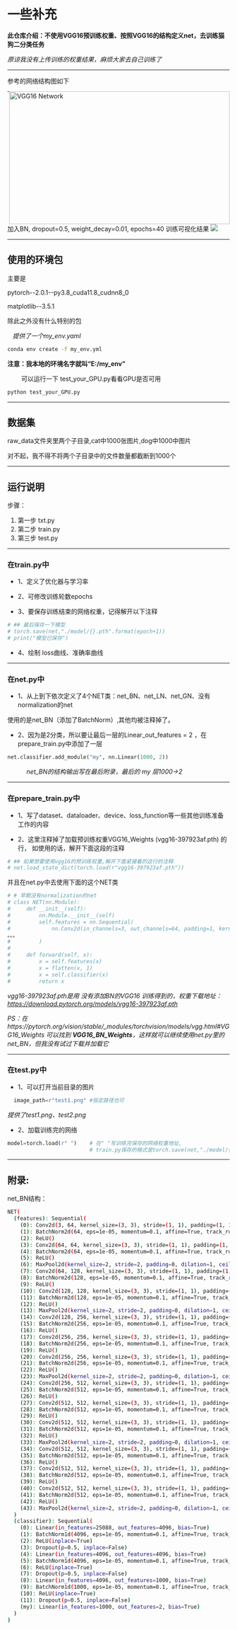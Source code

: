 # 一些补充

**此仓库介绍：不使用VGG16预训练权重、按照VGG16的结构定义net，去训练猫狗二分类任务**

*原谅我没有上传训练的权重结果，麻烦大家去自己训练了*

---
参考的网络结构图如下

<img src="readme_pic/vgg16.png" alt="VGG16 Network" width="500" height="300" style="float:right">

---
加入BN, dropout=0.5, weight_decay=0.01, epochs=40 训练可视化结果
![ ](readme_pic/plot_BN_WD0.01_DP0.5_kaggle.png)

---
## 使用的环境包

主要是

pytorch--2.0.1--py3.8_cuda11.8_cudnn8_0 

matplotlib--3.5.1

除此之外没有什么特别的包  

&nbsp;&nbsp;&nbsp;*提供了一个my_env.yaml* 
```bash
conda env create -f my_env.yml
```
**注意：我本地的环境名字就叫“E:/my_env”**

&nbsp;&nbsp;&nbsp;&nbsp;&nbsp;&nbsp;&nbsp;&nbsp;可以运行一下 test_your_GPU.py看看GPU是否可用
```bash
python test_your_GPU.py
```
---
## 数据集

raw_data文件夹里两个子目录,cat中1000张图片,dog中1000中图片

对不起，我不得不将两个子目录中的文件数量都截断到1000个

---
## 运行说明
步骤：
1. 第一步 txt.py 
2. 第二步 train.py 
3. 第三步 test.py

---
### 在train.py中

- 1、定义了优化器与学习率

- 2、可修改训练轮数epochs

- 3、要保存训练结束的网络权重，记得解开以下注释
```python
# ## 最后保存一下模型
# torch.save(net,"./model/{}.pth".format(epoch+1))
# print("模型已保存")
```

- 4、绘制 loss曲线、准确率曲线
---
### 在net.py中

- 1、从上到下依次定义了4个NET类：net_BN、net_LN、net_GN、没有normalization的net

使用的是net_BN（添加了BatchNorm）,其他均被注释掉了。

- 2、因为是2分类，所以要让最后一层的Linear_out_features = 2 ，在prepare_train.py中添加了一层
```python
net.classifier.add_module("my", nn.Linear(1000, 2))
```
&nbsp;&nbsp;&nbsp;&nbsp;&nbsp;&nbsp;&nbsp;&nbsp;&nbsp;&nbsp;&nbsp;*net_BN的结构输出写在最后附录，最后的 my 层1000->2*

---
### 在prepare_train.py中

- 1、写了dataset、dataloader、device、loss_function等一些其他训练准备工作的内容

- 2、这里注释掉了加载预训练权重VGG16_Weights (vgg16-397923af.pth) 的行，
如使用的话，解开下面这段的注释
```python
# ## 如果想要使用vgg16的预训练权重,解开下面紧接着的这行的注释
# net.load_state_dict(torch.load(r"vgg16-397923af.pth"))
```
并且在net.py中去使用下面的这个NET类
```python
# # 早期没有normalization的net
# class NET(nn.Module):
#     def __init__(self):
#         nn.Module.__init__(self)
#         self.features = nn.Sequential(
#             nn.Conv2d(in_channels=3, out_channels=64, padding=1, kernel_size=3),
。。。
#         )
#
#     def forward(self, x):
#         x = self.features(x)
#         x = flatten(x, 1)
#         x = self.classifier(x)
#         return x
```
*vgg16-397923af.pth是用 没有添加BN的VGG16 训练得到的，权重下载地址：https://download.pytorch.org/models/vgg16-397923af.pth*


*PS：在https://pytorch.org/vision/stable/_modules/torchvision/models/vgg.html#VGG16_Weights 可以找到 **VGG16_BN_Weights**，这样就可以继续使用net.py里的net_BN，但我没有试过下载并加载它*

---
### 在test.py中

- 1、可以打开当前目录的图片
```python
  image_path=r"test1.png" #指定路径也可
```
*提供了test1.png、test2.png*

- 2、加载训练完的网络
```python
model=torch.load(r" ")    # 在" "写训练完保存的网络权重地址,
                          # train.py保存的格式是torch.save(net,"./model/{}.pth".format(epoch+1))
```






---
## 附录:
net_BN结构：
```bash
NET(
  (features): Sequential(
    (0): Conv2d(3, 64, kernel_size=(3, 3), stride=(1, 1), padding=(1, 1))
    (1): BatchNorm2d(64, eps=1e-05, momentum=0.1, affine=True, track_running_stats=True)
    (2): ReLU()
    (3): Conv2d(64, 64, kernel_size=(3, 3), stride=(1, 1), padding=(1, 1))
    (4): BatchNorm2d(64, eps=1e-05, momentum=0.1, affine=True, track_running_stats=True)
    (5): ReLU()
    (6): MaxPool2d(kernel_size=2, stride=2, padding=0, dilation=1, ceil_mode=False)
    (7): Conv2d(64, 128, kernel_size=(3, 3), stride=(1, 1), padding=(1, 1))
    (8): BatchNorm2d(128, eps=1e-05, momentum=0.1, affine=True, track_running_stats=True)
    (9): ReLU()
    (10): Conv2d(128, 128, kernel_size=(3, 3), stride=(1, 1), padding=(1, 1))
    (11): BatchNorm2d(128, eps=1e-05, momentum=0.1, affine=True, track_running_stats=True)
    (12): ReLU()
    (13): MaxPool2d(kernel_size=2, stride=2, padding=0, dilation=1, ceil_mode=False)
    (14): Conv2d(128, 256, kernel_size=(3, 3), stride=(1, 1), padding=(1, 1))
    (15): BatchNorm2d(256, eps=1e-05, momentum=0.1, affine=True, track_running_stats=True)
    (16): ReLU()
    (17): Conv2d(256, 256, kernel_size=(3, 3), stride=(1, 1), padding=(1, 1))
    (18): BatchNorm2d(256, eps=1e-05, momentum=0.1, affine=True, track_running_stats=True)
    (19): ReLU()
    (20): Conv2d(256, 256, kernel_size=(3, 3), stride=(1, 1), padding=(1, 1))
    (21): BatchNorm2d(256, eps=1e-05, momentum=0.1, affine=True, track_running_stats=True)
    (22): ReLU()
    (23): MaxPool2d(kernel_size=2, stride=2, padding=0, dilation=1, ceil_mode=False)
    (24): Conv2d(256, 512, kernel_size=(3, 3), stride=(1, 1), padding=(1, 1))
    (25): BatchNorm2d(512, eps=1e-05, momentum=0.1, affine=True, track_running_stats=True)
    (26): ReLU()
    (27): Conv2d(512, 512, kernel_size=(3, 3), stride=(1, 1), padding=(1, 1))
    (28): BatchNorm2d(512, eps=1e-05, momentum=0.1, affine=True, track_running_stats=True)
    (29): ReLU()
    (30): Conv2d(512, 512, kernel_size=(3, 3), stride=(1, 1), padding=(1, 1))
    (31): BatchNorm2d(512, eps=1e-05, momentum=0.1, affine=True, track_running_stats=True)
    (32): ReLU()
    (33): MaxPool2d(kernel_size=2, stride=2, padding=0, dilation=1, ceil_mode=False)
    (34): Conv2d(512, 512, kernel_size=(3, 3), stride=(1, 1), padding=(1, 1))
    (35): BatchNorm2d(512, eps=1e-05, momentum=0.1, affine=True, track_running_stats=True)
    (36): ReLU()
    (37): Conv2d(512, 512, kernel_size=(3, 3), stride=(1, 1), padding=(1, 1))
    (38): BatchNorm2d(512, eps=1e-05, momentum=0.1, affine=True, track_running_stats=True)
    (39): ReLU()
    (40): Conv2d(512, 512, kernel_size=(3, 3), stride=(1, 1), padding=(1, 1))
    (41): BatchNorm2d(512, eps=1e-05, momentum=0.1, affine=True, track_running_stats=True)
    (42): ReLU()
    (43): MaxPool2d(kernel_size=2, stride=2, padding=0, dilation=1, ceil_mode=False)
  )
  (classifier): Sequential(
    (0): Linear(in_features=25088, out_features=4096, bias=True)
    (1): BatchNorm1d(4096, eps=1e-05, momentum=0.1, affine=True, track_running_stats=True)
    (2): ReLU(inplace=True)
    (3): Dropout(p=0.5, inplace=False)
    (4): Linear(in_features=4096, out_features=4096, bias=True)
    (5): BatchNorm1d(4096, eps=1e-05, momentum=0.1, affine=True, track_running_stats=True)
    (6): ReLU(inplace=True)
    (7): Dropout(p=0.5, inplace=False)
    (8): Linear(in_features=4096, out_features=1000, bias=True)
    (9): BatchNorm1d(1000, eps=1e-05, momentum=0.1, affine=True, track_running_stats=True)
    (10): ReLU(inplace=True)
    (11): Dropout(p=0.5, inplace=False)
    (my): Linear(in_features=1000, out_features=2, bias=True)
  )
)
```
